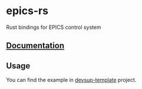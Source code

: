 # epics-rs

Rust bindings for EPICS control system

## [Documentation](https://binp-automation.github.io/epics-rs/target/doc/epics/)

## Usage

You can find the example in [devsup-template](https://github.com/binp-automation/devsup-template) project.
